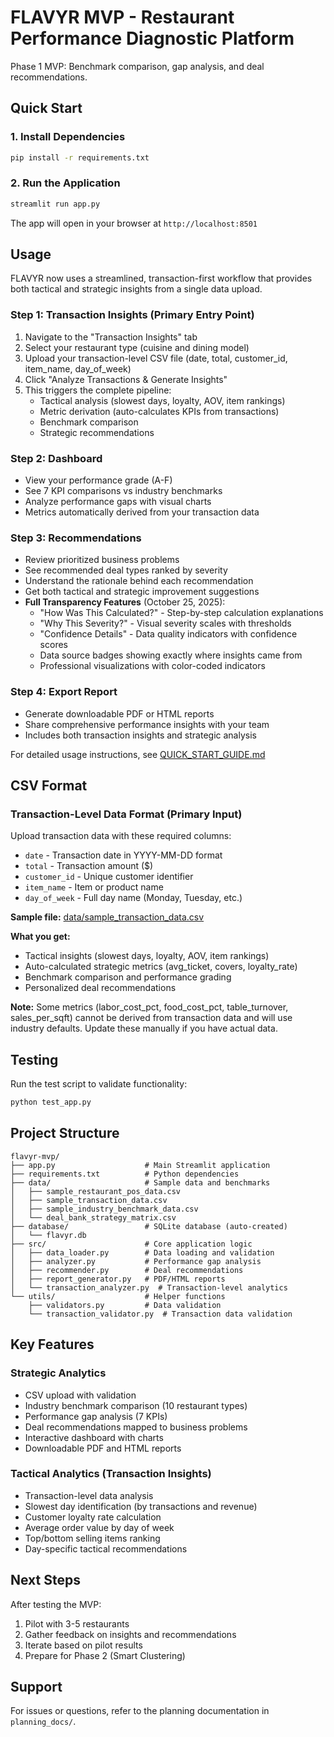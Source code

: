 # FLAVYR MVP - Restaurant Performance Diagnostic Platform

Phase 1 MVP: Benchmark comparison, gap analysis, and deal recommendations.

## Quick Start

### 1. Install Dependencies

```bash
pip install -r requirements.txt
```

### 2. Run the Application

```bash
streamlit run app.py
```

The app will open in your browser at `http://localhost:8501`

## Usage

FLAVYR now uses a streamlined, transaction-first workflow that provides both tactical and strategic insights from a single data upload.

### Step 1: Transaction Insights (Primary Entry Point)
1. Navigate to the "Transaction Insights" tab
2. Select your restaurant type (cuisine and dining model)
3. Upload your transaction-level CSV file (date, total, customer_id, item_name, day_of_week)
4. Click "Analyze Transactions & Generate Insights"
5. This triggers the complete pipeline:
   - Tactical analysis (slowest days, loyalty, AOV, item rankings)
   - Metric derivation (auto-calculates KPIs from transactions)
   - Benchmark comparison
   - Strategic recommendations

### Step 2: Dashboard
- View your performance grade (A-F)
- See 7 KPI comparisons vs industry benchmarks
- Analyze performance gaps with visual charts
- Metrics automatically derived from your transaction data

### Step 3: Recommendations
- Review prioritized business problems
- See recommended deal types ranked by severity
- Understand the rationale behind each recommendation
- Get both tactical and strategic improvement suggestions
- **Full Transparency Features** (October 25, 2025):
  - "How Was This Calculated?" - Step-by-step calculation explanations
  - "Why This Severity?" - Visual severity scales with thresholds
  - "Confidence Details" - Data quality indicators with confidence scores
  - Data source badges showing exactly where insights came from
  - Professional visualizations with color-coded indicators

### Step 4: Export Report
- Generate downloadable PDF or HTML reports
- Share comprehensive performance insights with your team
- Includes both transaction insights and strategic analysis

For detailed usage instructions, see [QUICK_START_GUIDE.md](QUICK_START_GUIDE.md)

## CSV Format

### Transaction-Level Data Format (Primary Input)

Upload transaction data with these required columns:

- `date` - Transaction date in YYYY-MM-DD format
- `total` - Transaction amount ($)
- `customer_id` - Unique customer identifier
- `item_name` - Item or product name
- `day_of_week` - Full day name (Monday, Tuesday, etc.)

**Sample file:** [data/sample_transaction_data.csv](data/sample_transaction_data.csv)

**What you get:**
- Tactical insights (slowest days, loyalty, AOV, item rankings)
- Auto-calculated strategic metrics (avg_ticket, covers, loyalty_rate)
- Benchmark comparison and performance grading
- Personalized deal recommendations

**Note:** Some metrics (labor_cost_pct, food_cost_pct, table_turnover, sales_per_sqft) cannot be derived from transaction data and will use industry defaults. Update these manually if you have actual data.

## Testing

Run the test script to validate functionality:

```bash
python test_app.py
```

## Project Structure

```
flavyr-mvp/
├── app.py                    # Main Streamlit application
├── requirements.txt          # Python dependencies
├── data/                     # Sample data and benchmarks
│   ├── sample_restaurant_pos_data.csv
│   ├── sample_transaction_data.csv
│   ├── sample_industry_benchmark_data.csv
│   └── deal_bank_strategy_matrix.csv
├── database/                 # SQLite database (auto-created)
│   └── flavyr.db
├── src/                      # Core application logic
│   ├── data_loader.py        # Data loading and validation
│   ├── analyzer.py           # Performance gap analysis
│   ├── recommender.py        # Deal recommendations
│   ├── report_generator.py   # PDF/HTML reports
│   └── transaction_analyzer.py  # Transaction-level analytics
└── utils/                    # Helper functions
    ├── validators.py         # Data validation
    └── transaction_validator.py  # Transaction data validation
```

## Key Features

### Strategic Analytics
- CSV upload with validation
- Industry benchmark comparison (10 restaurant types)
- Performance gap analysis (7 KPIs)
- Deal recommendations mapped to business problems
- Interactive dashboard with charts
- Downloadable PDF and HTML reports

### Tactical Analytics (Transaction Insights)
- Transaction-level data analysis
- Slowest day identification (by transactions and revenue)
- Customer loyalty rate calculation
- Average order value by day of week
- Top/bottom selling items ranking
- Day-specific tactical recommendations

## Next Steps

After testing the MVP:
1. Pilot with 3-5 restaurants
2. Gather feedback on insights and recommendations
3. Iterate based on pilot results
4. Prepare for Phase 2 (Smart Clustering)

## Support

For issues or questions, refer to the planning documentation in `planning_docs/`.
